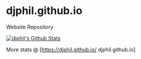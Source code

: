 # djphil.github.io
Website Repository

[![djphil's Github Stats](https://github-readme-stats.vercel.app/api?username=djphil&show_icons=true)](https://github.com/djphil/djphil.github.io)

More stats @ [https://djphil.github.io/ djphil.github.io]